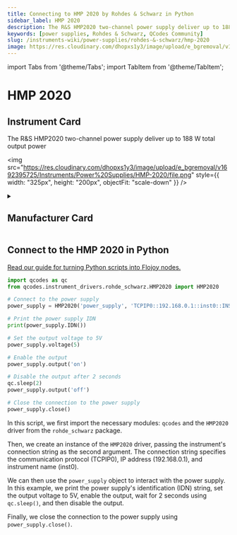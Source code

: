 ```yaml
---
title: Connecting to HMP 2020 by Rohdes & Schwarz in Python
sidebar_label: HMP 2020
description: The R&S HMP2020 two-channel power supply deliver up to 188 W total output power
keywords: [power supplies, Rohdes & Schwarz, QCodes Community]
slug: /instruments-wiki/power-supplies/rohdes-&-schwarz/hmp-2020
image: https://res.cloudinary.com/dhopxs1y3/image/upload/e_bgremoval/v1692395725/Instruments/Power%20Supplies/HMP-2020/file.png
---
```


import Tabs from '@theme/Tabs';
import TabItem from '@theme/TabItem';

# HMP 2020

## Instrument Card

<div className="flex">

<div>

The R&S HMP2020 two-channel power supply deliver up to 188 W total output power

</div>

<img src="https://res.cloudinary.com/dhopxs1y3/image/upload/e_bgremoval/v1692395725/Instruments/Power%20Supplies/HMP-2020/file.png" style={{ width: "325px", height: "200px", objectFit: "scale-down" }} />

</div>

<details>
<summary><h2>Manufacturer Card</h2></summary>

<img src="https://res.cloudinary.com/dhopxs1y3/image/upload/e_bgremoval/v1692139604/Instruments/Vendor%20Logos/RohdeSchwarz.png" style={{ width: "100%", height: "170px",objectFit: "scale-down" }} />

Rohde & Schwarz GmbH & Co KG is an international electronics group specializing in the fields of electronic test equipment, broadcast & media, cybersecurity, radiomonitoring and radiolocation, and radiocommunication. <a href="https://www.rohde-schwarz.com/ca/home_48230.html">Website</a>.

<ul>
  <li>Headquarters: Munich, Germany</li>
  <li>Yearly Revenue (millions, USD): 2500.0</li>
</ul>
</details>

## Connect to the HMP 2020 in Python

[Read our guide for turning Python scripts into Flojoy nodes.](https://docs.flojoy.ai/custom-nodes/creating-custom-node/)
<Tabs>
<TabItem value="QCodes Community" label="QCodes Community">


```python
import qcodes as qc
from qcodes.instrument_drivers.rohde_schwarz.HMP2020 import HMP2020

# Connect to the power supply
power_supply = HMP2020('power_supply', 'TCPIP0::192.168.0.1::inst0::INSTR')

# Print the power supply IDN
print(power_supply.IDN())

# Set the output voltage to 5V
power_supply.voltage(5)

# Enable the output
power_supply.output('on')

# Disable the output after 2 seconds
qc.sleep(2)
power_supply.output('off')

# Close the connection to the power supply
power_supply.close()
```

In this script, we first import the necessary modules: `qcodes` and the `HMP2020` driver from the `rohde_schwarz` package.

Then, we create an instance of the `HMP2020` driver, passing the instrument's connection string as the second argument. The connection string specifies the communication protocol (TCPIP0), IP address (192.168.0.1), and instrument name (inst0).

We can then use the `power_supply` object to interact with the power supply. In this example, we print the power supply's identification (IDN) string, set the output voltage to 5V, enable the output, wait for 2 seconds using `qc.sleep()`, and then disable the output.

Finally, we close the connection to the power supply using `power_supply.close()`.

</TabItem>
</Tabs>